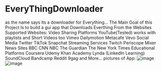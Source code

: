 # EveryThingDownloader
as the name says its a downloader for Everything...
The Main Goal of this Project Is to build a gui app that Downloads Everthing From the Websites
Supported Websites:
Video Sharing Platforms
YouTube(Tested) works with playlists and Short Videos too
Vimeo
Dailymotion
Metacafe
Vevo
Social Media
Twitter
TikTok
Snapchat
Streaming Services
Twitch
Periscope
Mixer
News Sites
BBC
CNN
NBC
The Guardian
The New York Times
Educational Platforms
Coursera
Udemy
Khan Academy
Lynda (LinkedIn Learning)
SoundCloud
Bandcamp
Reddit
9gag
and More...
pictures of App:
![image](https://github.com/user-attachments/assets/d5ba25af-1c7a-43e6-9c46-dcd74e5dbd85)
![image](https://github.com/user-attachments/assets/6ebfb1db-d405-43c1-b905-dc68356a1872)

